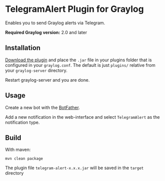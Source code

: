 # TelegramAlert Plugin for Graylog

Enables you to send Graylog alerts via Telegram.

**Required Graylog version:** 2.0 and later

Installation
------------

[Download the plugin](https://github.com/irgendwr/TelegramAlert/releases)
and place the `.jar` file in your plugins folder that is configured in your `graylog.conf`.
The default is just `plugins/` relative from your `graylog-server` directory.

Restart graylog-server and you are done.

Usage
-----
Create a new bot with the [BotFather](https://t.me/BotFather).

Add a new notification in the web-interface and select `TelegramAlert` as the notification type.


Build
-----

With maven:

```
mvn clean package
```
The plugin file `telegram-alert-x.x.x.jar` will be saved in the `target` directory
